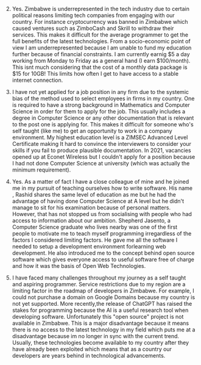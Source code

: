 2. Yes. Zimbabwe is underrepresented in the tech industry due to certain political reasons limiting
   tech companies from engaging with our country. For instance cryptocurrency was banned in Zimbabwe
   which caused ventures such as ZimboCash and Skrill to withdraw their services. This makes it
   difficult for the average programmer to get the full benefits of the latest technologies. From a
   socio-economic point of view I am underrepresented because I am unable to fund my education
   further because of financial constraints. I am currently earnig $5 a day working from Monday to
   Friday as a general hand (I earn $100/month). This isnt much considering that the cost of a
   monthly data package is $15 for 10GB! This limits how often I get to have access to a stable
   internet connection.

3. I have not yet applied for a job position in any firm due to the systemic bias of the method used
   to select employees in firms in my country. One is required to have a strong background in
   Mathematics and Computer Science in order for them to apply for the job. This usually includes a
   degree in Computer Science or any other documentation that is relevant to the post one is
   applying for. This makes it difficult for someone who's self taught (like me) to get an
   opportunity to work in a company environment. My highest education level is a ZIMSEC Advanced
   Level Certificate making It hard to convince the interviewers to consider your skills if you fail
   to produce plausible documentation. In 2021, vacancies opened up at Econet Wireless but I
   couldn't apply for a position because I had not done Computer Science at university (which was
   actually the minimum requirement).

4. Yes. As a matter of fact I have a close colleague of mine and he joined me in my pursuit of
   teaching ourselves how to write software. His name , Rashid shares the same level of education as
   me but he had the advantage of having done Computer Science at A level but he didn't manage to
   sit for his examination because of personal matters. However, that has not stopped us from
   socialising with people who had access to information about our ambition. Shepherd Jasento, a
   Computer Science graduate who lives nearby was one of the first people to motivate me to teach
   myself programming irregardless of the factors I considered limiting factors. He gave me all the
   software I needed to setup a development environment forlearning web development. He also
   introduced me to the concept behind open source software which gives everyone access to useful
   software free of charge and how it was the basis of Open Web Technologies.

5. I have faced many challenges throughout my journey as a self taught and aspiring programmer.
   Service restrictions due to my region are a limiting factor in the roadmap of developers in
   Zimbabwe. For example, I could not purchase a domain on Google Domains because my country is not
   yet supported. More recently,the release of ChatGPT has raised the stakes for programming because
   the AI is a useful research tool when developing software. Unfortunately this "open source"
   project is not available in Zimbabwe. This is a major disadvantage because it means there is no
   access to the latest technology in my field which puts me at a disadvantage because im no longer
   in sync with the current trend. Usually, these technologies become available to my country after
   they have already been exploited which means that as a country our developers are years behind in
   technological advancements.
